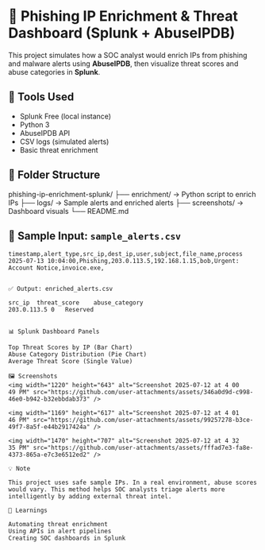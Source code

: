 # 📡 Phishing IP Enrichment & Threat Dashboard (Splunk + AbuseIPDB)

This project simulates how a SOC analyst would enrich IPs from phishing and malware alerts using **AbuseIPDB**, then visualize threat scores and abuse categories in **Splunk**.

## 🔧 Tools Used
- Splunk Free (local instance)
- Python 3
- AbuseIPDB API
- CSV logs (simulated alerts)
- Basic threat enrichment

## 📁 Folder Structure

phishing-ip-enrichment-splunk/
├── enrichment/ → Python script to enrich IPs
├── logs/ → Sample alerts and enriched alerts
├── screenshots/ → Dashboard visuals
└── README.md


## 🧪 Sample Input: `sample_alerts.csv`

```csv
timestamp,alert_type,src_ip,dest_ip,user,subject,file_name,process
2025-07-13 10:04:00,Phishing,203.0.113.5,192.168.1.15,bob,Urgent: Account Notice,invoice.exe,


✅ Output: enriched_alerts.csv

src_ip	threat_score	abuse_category
203.0.113.5	0	Reserved


📊 Splunk Dashboard Panels

Top Threat Scores by IP (Bar Chart)
Abuse Category Distribution (Pie Chart)
Average Threat Score (Single Value)

🖼️ Screenshots
<img width="1220" height="643" alt="Screenshot 2025-07-12 at 4 00 49 PM" src="https://github.com/user-attachments/assets/346a0d9d-c998-46e0-b942-b32ebbdab373" />

<img width="1169" height="617" alt="Screenshot 2025-07-12 at 4 01 46 PM" src="https://github.com/user-attachments/assets/99257278-b3ce-49f7-8a5f-e44b2917424a" />

<img width="1470" height="707" alt="Screenshot 2025-07-12 at 4 32 35 PM" src="https://github.com/user-attachments/assets/fffad7e3-fa8e-4373-865a-e7c3e6512ed2" />

💡 Note

This project uses safe sample IPs. In a real environment, abuse scores would vary. This method helps SOC analysts triage alerts more intelligently by adding external threat intel.

📌 Learnings

Automating threat enrichment
Using APIs in alert pipelines
Creating SOC dashboards in Splunk


